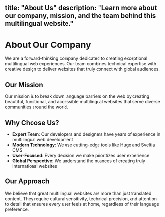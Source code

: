 title: "About Us"
description: "Learn more about our company, mission, and the team behind this multilingual website."
---

# About Our Company

We are a forward-thinking company dedicated to creating exceptional multilingual web experiences. Our team combines technical expertise with creative design to deliver websites that truly connect with global audiences.

## Our Mission

Our mission is to break down language barriers on the web by creating beautiful, functional, and accessible multilingual websites that serve diverse communities around the world.

## Why Choose Us?

- **Expert Team**: Our developers and designers have years of experience in multilingual web development
- **Modern Technology**: We use cutting-edge tools like Hugo and Sveltia CMS
- **User-Focused**: Every decision we make prioritizes user experience
- **Global Perspective**: We understand the nuances of creating truly international websites

## Our Approach

We believe that great multilingual websites are more than just translated content. They require cultural sensitivity, technical precision, and attention to detail that ensures every user feels at home, regardless of their language preference.
